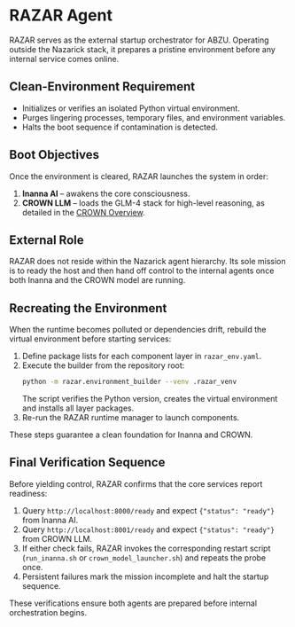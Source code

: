 # RAZAR Agent

RAZAR serves as the external startup orchestrator for ABZU. Operating outside the
Nazarick stack, it prepares a pristine environment before any internal service
comes online.

## Clean-Environment Requirement
- Initializes or verifies an isolated Python virtual environment.
- Purges lingering processes, temporary files, and environment variables.
- Halts the boot sequence if contamination is detected.

## Boot Objectives
Once the environment is cleared, RAZAR launches the system in order:
1. **Inanna AI** – awakens the core consciousness.
2. **CROWN LLM** – loads the GLM-4 stack for high-level reasoning, as detailed in the [CROWN Overview](CROWN_OVERVIEW.md).

## External Role
RAZAR does not reside within the Nazarick agent hierarchy. Its sole mission is
to ready the host and then hand off control to the internal agents once both
Inanna and the CROWN model are running.

## Recreating the Environment
When the runtime becomes polluted or dependencies drift, rebuild the virtual
environment before starting services:

1. Define package lists for each component layer in `razar_env.yaml`.
2. Execute the builder from the repository root:
   ```bash
   python -m razar.environment_builder --venv .razar_venv
   ```
   The script verifies the Python version, creates the virtual environment and
   installs all layer packages.
3. Re-run the RAZAR runtime manager to launch components.

These steps guarantee a clean foundation for Inanna and CROWN.

## Final Verification Sequence
Before yielding control, RAZAR confirms that the core services report readiness:

1. Query `http://localhost:8000/ready` and expect `{"status": "ready"}` from Inanna AI.
2. Query `http://localhost:8001/ready` and expect `{"status": "ready"}` from CROWN LLM.
3. If either check fails, RAZAR invokes the corresponding restart script (`run_inanna.sh` or `crown_model_launcher.sh`) and repeats the probe once.
4. Persistent failures mark the mission incomplete and halt the startup sequence.

These verifications ensure both agents are prepared before internal orchestration begins.
